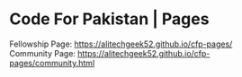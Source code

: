 # Code For Pakistan | Pages

Fellowship Page: https://alitechgeek52.github.io/cfp-pages/    \
Community Page: https://alitechgeek52.github.io/cfp-pages/community.html
